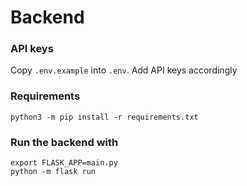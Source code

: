 # Backend

### API keys

Copy `.env.example` into `.env`. Add API keys accordingly

### Requirements

`python3 -m pip install -r requirements.txt`

### Run the backend with

```
export FLASK_APP=main.py
python -m flask run
```
